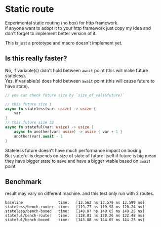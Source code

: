 # Static route
Experimental static routing (no box) for http framework.  
if anyone want to adopt it to your http framework just
copy my idea and don't forget to implement better version of it.

This is just a prototype and macro doesn't implement yet. 

## Is this really faster?
No, if variable(s) didn't hold between `await` point (this will make future stateless).  
Yes, if variable(s) does hold between `await` point (this will cause future to have state).  

```rust
// you can check future size by `size_of_val(&future)`

// this future size 1
async fn stateless(var: usize) -> usize {
	var
}
// this future size 32
async fn stateful(var: usize) -> usize {
	async fn another(var: usize) -> usize { var + 1 }
	another(var).await - 1
}
```
Stateless future doesn't have much performance impact on boxing.  
But stateful is depends on size of state of future itself if future
is big mean they have bigger state to save and have a bigger vtable
based on `await` point


## Benchmark
result may vary on different machine. and this test only run with 2 routes.
```
baseline                time:   [13.562 ns 13.579 ns 13.599 ns]
stateless/bench-router  time:   [119.77 ns 119.98 ns 120.24 ns]
stateless/bench-boxed   time:   [148.87 ns 149.05 ns 149.25 ns]
stateful/bench-router   time:   [128.81 ns 130.26 ns 132.48 ns]
stateful/bench-boxed    time:   [143.88 ns 144.05 ns 144.25 ns]
```
